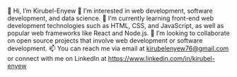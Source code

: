 👋 Hi, I’m Kirubel-Enyew
👀 I’m interested in web development, software development, and data science.
🌱 I’m currently learning front-end web development technologies such as HTML, CSS, and JavaScript, as well as popular web frameworks like React and Node.js.
💞️ I’m looking to collaborate on open source projects that involve web development or software development.
📫 You can reach me via email at kirubelenyew76@gmail.com or connect with me on LinkedIn at https://www.linkedin.com/in/kirubel-enyew

